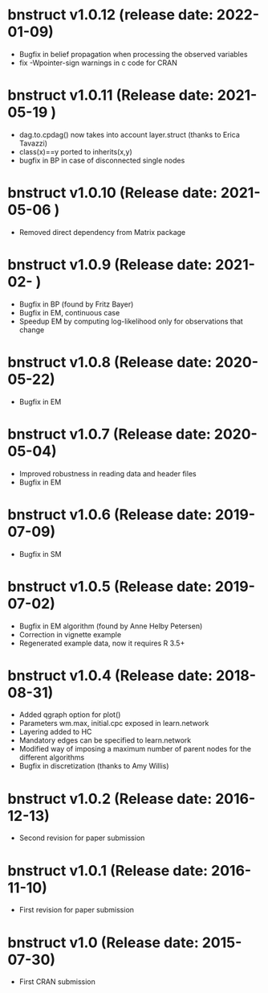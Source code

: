 bnstruct v1.0.12 (release date: 2022-01-09)
================
* Bugfix in belief propagation when processing the observed variables
* fix -Wpointer-sign warnings in c code for CRAN

bnstruct v1.0.11 (Release date: 2021-05-19 )
================
* dag.to.cpdag() now takes into account layer.struct (thanks to Erica Tavazzi)
* class(x)==y ported to inherits(x,y)
* bugfix in BP in case of disconnected single nodes

bnstruct v1.0.10 (Release date: 2021-05-06 )
================
* Removed direct dependency from Matrix package

bnstruct v1.0.9 (Release date: 2021-02- )
================

* Bugfix in BP (found by Fritz Bayer)
* Bugfix in EM, continuous case
* Speedup EM by computing log-likelihood only for observations that change

bnstruct v1.0.8 (Release date: 2020-05-22)
===============

* Bugfix in EM

bnstruct v1.0.7 (Release date: 2020-05-04)
===============

* Improved robustness in reading data and header files
* Bugfix in EM

bnstruct v1.0.6 (Release date: 2019-07-09)
===============

* Bugfix in SM

bnstruct v1.0.5 (Release date: 2019-07-02)
===============

* Bugfix in EM algorithm (found by Anne Helby Petersen)
* Correction in vignette example
* Regenerated example data, now it requires R 3.5+

bnstruct v1.0.4 (Release date: 2018-08-31)
===============

* Added qgraph option for plot()
* Parameters wm.max, initial.cpc exposed in learn.network
* Layering added to HC
* Mandatory edges can be specified to learn.network
* Modified way of imposing a maximum number of parent nodes for the different algorithms
* Bugfix in discretization (thanks to Amy Willis)

bnstruct v1.0.2 (Release date: 2016-12-13)
===============

* Second revision for paper submission

bnstruct v1.0.1 (Release date: 2016-11-10)
===============

* First revision for paper submission

bnstruct v1.0 (Release date: 2015-07-30)
===============

* First CRAN submission
